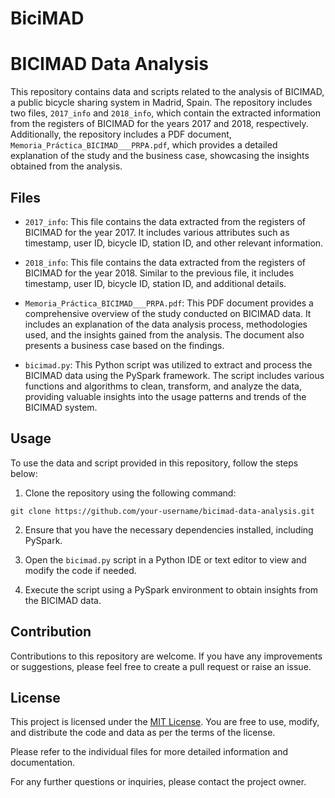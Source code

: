 # BiciMAD
# BICIMAD Data Analysis

This repository contains data and scripts related to the analysis of BICIMAD, a public bicycle sharing system in Madrid, Spain. The repository includes two files, `2017_info` and `2018_info`, which contain the extracted information from the registers of BICIMAD for the years 2017 and 2018, respectively. Additionally, the repository includes a PDF document, `Memoria_Práctica_BICIMAD___PRPA.pdf`, which provides a detailed explanation of the study and the business case, showcasing the insights obtained from the analysis.

## Files

- `2017_info`: This file contains the data extracted from the registers of BICIMAD for the year 2017. It includes various attributes such as timestamp, user ID, bicycle ID, station ID, and other relevant information.

- `2018_info`: This file contains the data extracted from the registers of BICIMAD for the year 2018. Similar to the previous file, it includes timestamp, user ID, bicycle ID, station ID, and additional details.

- `Memoria_Práctica_BICIMAD___PRPA.pdf`: This PDF document provides a comprehensive overview of the study conducted on BICIMAD data. It includes an explanation of the data analysis process, methodologies used, and the insights gained from the analysis. The document also presents a business case based on the findings.

- `bicimad.py`: This Python script was utilized to extract and process the BICIMAD data using the PySpark framework. The script includes various functions and algorithms to clean, transform, and analyze the data, providing valuable insights into the usage patterns and trends of the BICIMAD system.

## Usage

To use the data and script provided in this repository, follow the steps below:

1. Clone the repository using the following command:

```
git clone https://github.com/your-username/bicimad-data-analysis.git
```

2. Ensure that you have the necessary dependencies installed, including PySpark.

3. Open the `bicimad.py` script in a Python IDE or text editor to view and modify the code if needed.

4. Execute the script using a PySpark environment to obtain insights from the BICIMAD data.

## Contribution

Contributions to this repository are welcome. If you have any improvements or suggestions, please feel free to create a pull request or raise an issue.

## License

This project is licensed under the [MIT License](LICENSE). You are free to use, modify, and distribute the code and data as per the terms of the license.

Please refer to the individual files for more detailed information and documentation.

For any further questions or inquiries, please contact the project owner.
